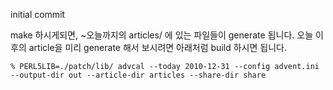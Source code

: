 initial commit

make 하시게되면, ~오늘까지의 articles/ 에 있는 파일들이 generate 됩니다.
오늘 이후의 article을 미리 generate 해서 보시려면 아래처럼 build 하시면 됩니다.

    % PERL5LIB=./patch/lib/ advcal --today 2010-12-31 --config advent.ini --output-dir out --article-dir articles --share-dir share
